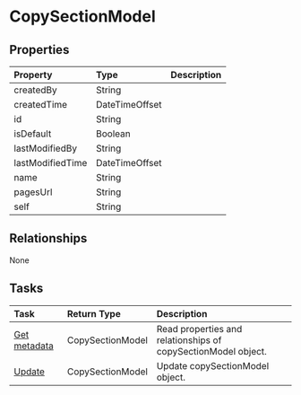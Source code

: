 # CopySectionModel



## Properties
| Property	   | Type	|Description|
|:---------------|:--------|:----------|
|createdBy|String||
|createdTime|DateTimeOffset||
|id|String||
|isDefault|Boolean||
|lastModifiedBy|String||
|lastModifiedTime|DateTimeOffset||
|name|String||
|pagesUrl|String||
|self|String||

## Relationships
None


## Tasks

| Task		   | Return Type	|Description|
|:---------------|:--------|:----------|
|[Get metadata](../api/copysectionmodel_get.md) | CopySectionModel |Read properties and relationships of copySectionModel object.|
|[Update](../api/copysectionmodel_update.md) | CopySectionModel	|Update copySectionModel object. |
